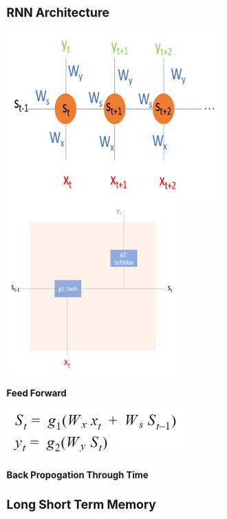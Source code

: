 # RNN Architecture

<img src="src/RNN1.png" height=400 width=500>    <img src="src/RNN2.png" height=400 width=400>

## Feed Forward
<img src="src/RNN_EQN.png">  

## Back Propogation Through Time


# Long Short Term Memory
